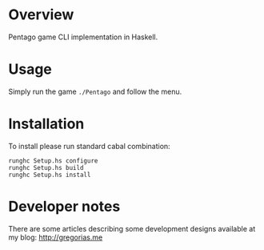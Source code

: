 Overview
========
Pentago game CLI implementation in Haskell.

Usage
=====

Simply run the game <code>./Pentago</code> and follow the menu.

Installation
============
To install please run standard cabal combination:

    runghc Setup.hs configure
    runghc Setup.hs build
    runghc Setup.hs install

Developer notes
===============
There are some articles describing some development designs available at my
blog: http://gregorias.me
